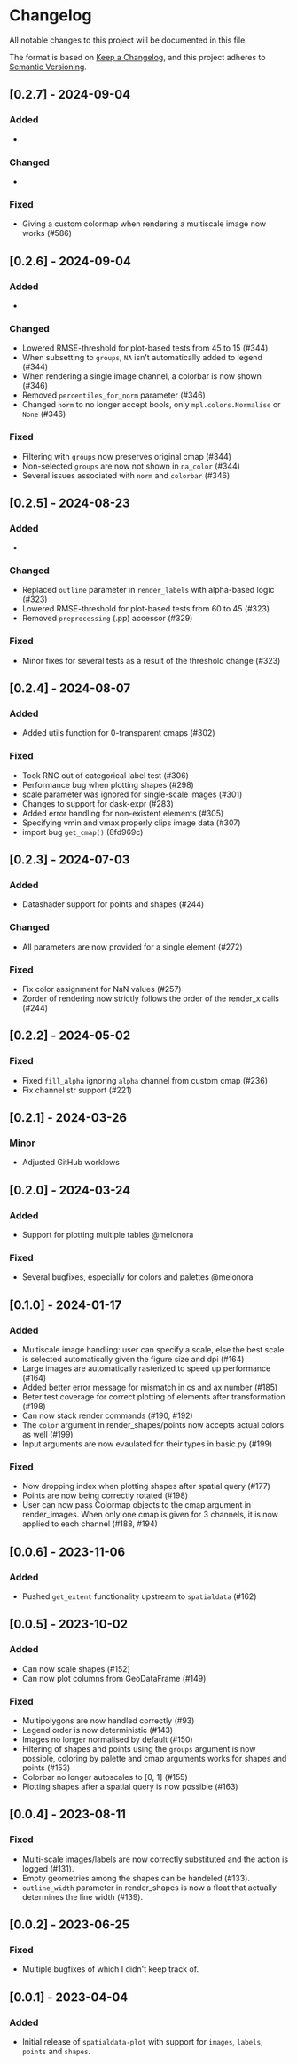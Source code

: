 # Changelog

All notable changes to this project will be documented in this file.

The format is based on [Keep a Changelog][],
and this project adheres to [Semantic Versioning][].

[keep a changelog]: https://keepachangelog.com/en/1.0.0/
[semantic versioning]: https://semver.org/spec/v2.0.0.html

## [0.2.7] - 2024-09-04

### Added

-

### Changed

-

### Fixed

-   Giving a custom colormap when rendering a multiscale image now works (#586)

## [0.2.6] - 2024-09-04

### Added

-

### Changed

-   Lowered RMSE-threshold for plot-based tests from 45 to 15 (#344)
-   When subsetting to `groups`, `NA` isn't automatically added to legend (#344)
-   When rendering a single image channel, a colorbar is now shown (#346)
-   Removed `percentiles_for_norm` parameter (#346)
-   Changed `norm` to no longer accept bools, only `mpl.colors.Normalise` or `None` (#346)

### Fixed

-   Filtering with `groups` now preserves original cmap (#344)
-   Non-selected `groups` are now not shown in `na_color` (#344)
-   Several issues associated with `norm` and `colorbar` (#346)

## [0.2.5] - 2024-08-23

### Added

-

### Changed

-   Replaced `outline` parameter in `render_labels` with alpha-based logic (#323)
-   Lowered RMSE-threshold for plot-based tests from 60 to 45 (#323)
-   Removed `preprocessing` (.pp) accessor (#329)

### Fixed

-   Minor fixes for several tests as a result of the threshold change (#323)

## [0.2.4] - 2024-08-07

### Added

-   Added utils function for 0-transparent cmaps (#302)

### Fixed

-   Took RNG out of categorical label test (#306)
-   Performance bug when plotting shapes (#298)
-   scale parameter was ignored for single-scale images (#301)
-   Changes to support for dask-expr (#283)
-   Added error handling for non-existent elements (#305)
-   Specifying vmin and vmax properly clips image data (#307)
-   import bug `get_cmap()` (8fd969c)

## [0.2.3] - 2024-07-03

### Added

-   Datashader support for points and shapes (#244)

### Changed

-   All parameters are now provided for a single element (#272)

### Fixed

-   Fix color assignment for NaN values (#257)
-   Zorder of rendering now strictly follows the order of the render_x calls (#244)

## [0.2.2] - 2024-05-02

### Fixed

-   Fixed `fill_alpha` ignoring `alpha` channel from custom cmap (#236)
-   Fix channel str support (#221)

## [0.2.1] - 2024-03-26

### Minor

-   Adjusted GitHub worklows

## [0.2.0] - 2024-03-24

### Added

-   Support for plotting multiple tables @melonora

### Fixed

-   Several bugfixes, especially for colors and palettes @melonora

## [0.1.0] - 2024-01-17

### Added

-   Multiscale image handling: user can specify a scale, else the best scale is selected automatically given the figure size and dpi (#164)
-   Large images are automatically rasterized to speed up performance (#164)
-   Added better error message for mismatch in cs and ax number (#185)
-   Beter test coverage for correct plotting of elements after transformation (#198)
-   Can now stack render commands (#190, #192)
-   The `color` argument in render_shapes/points now accepts actual colors as well (#199)
-   Input arguments are now evaulated for their types in basic.py (#199)

### Fixed

-   Now dropping index when plotting shapes after spatial query (#177)
-   Points are now being correctly rotated (#198)
-   User can now pass Colormap objects to the cmap argument in render_images. When only one cmap is given for 3 channels, it is now applied to each channel (#188, #194)

## [0.0.6] - 2023-11-06

### Added

-   Pushed `get_extent` functionality upstream to `spatialdata` (#162)

## [0.0.5] - 2023-10-02

### Added

-   Can now scale shapes (#152)
-   Can now plot columns from GeoDataFrame (#149)

### Fixed

-   Multipolygons are now handled correctly (#93)
-   Legend order is now deterministic (#143)
-   Images no longer normalised by default (#150)
-   Filtering of shapes and points using the `groups` argument is now possible, coloring by palette and cmap arguments works for shapes and points (#153)
-   Colorbar no longer autoscales to [0, 1] (#155)
-   Plotting shapes after a spatial query is now possible (#163)

## [0.0.4] - 2023-08-11

### Fixed

-   Multi-scale images/labels are now correctly substituted and the action is logged (#131).
-   Empty geometries among the shapes can be handeled (#133).
-   `outline_width` parameter in render_shapes is now a float that actually determines the line width (#139).

## [0.0.2] - 2023-06-25

### Fixed

-   Multiple bugfixes of which I didn't keep track of.

## [0.0.1] - 2023-04-04

### Added

-   Initial release of `spatialdata-plot` with support for `images`, `labels`, `points` and `shapes`.
